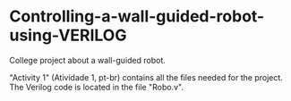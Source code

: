# Controlling-a-wall-guided-robot-using-VERILOG
College project about a wall-guided robot.

"Activity 1" (Atividade 1, pt-br) contains all the files needed for the project. The Verilog code is located in the file "Robo.v".
